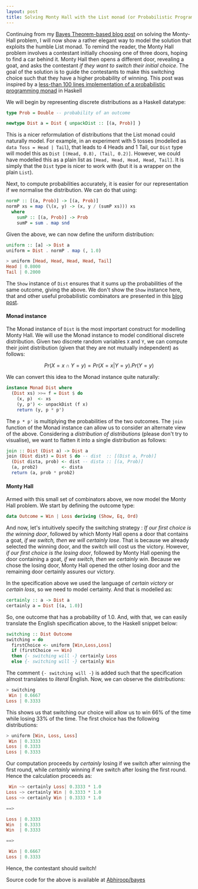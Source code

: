 ```yaml
---
layout: post
title: Solving Monty Hall with the List monad (or Probabilistic Programming)
---
```


Continuing from my [Bayes Theorem-based blog post](https://abhiroop.github.io/Monty-Hall/) on solving the Monty-Hall problem, I will now show a rather elegant way to model the solution that exploits
the humble List monad. To remind the reader, the Monty Hall problem involves a contestant initially choosing one of three doors, hoping to find a car behind it. Monty Hall then opens a different door, revealing a goat, and asks the contestant *if they want to switch their initial choice*. The goal of the solution is to guide the contestants to make this switching choice such that they have a higher probability of winning. This post was inspired by a [less-than 100 lines implementation of a probabilistic programming monad](https://dennybritz.com/posts/probability-monads-from-scratch/) in Haskell 

We will begin by representing discrete distributions as a Haskell datatype:

```haskell
type Prob = Double -- probability of an outcome

newtype Dist a = Dist { unpackDist :: [(a, Prob)] }
```

This is a nicer reformulation of distributions that the List monad could naturally model. For example, in an experiment with 5 tosses (modelled as `data Toss = Head | Tail`), that leads to 
4 Heads and 1 Tail, our `Dist` type will model this as `Dist [(Head, 0.8), (Tail, 0.2)]`. However, we could have modelled this as a plain list as `[Head, Head, Head, Head, Tail]`. It is simply that the `Dist` type is nicer to work with (but it is a wrapper on the plain `List`).

Next, to compute probabilities accurately, it is easier for our representation if we normalise the distribution. We can do that using:

```haskell
normP :: [(a, Prob)] -> [(a, Prob)]
normP xs = map (\(x, y) -> (x, y / (sumP xs))) xs
  where
    sumP :: [(a, Prob)] -> Prob
    sumP = sum . map snd
```

Given the above, we can now define the uniform distribution:

```haskell
uniform :: [a] -> Dist a
uniform = Dist . normP . map (, 1.0)

> uniform [Head, Head, Head, Head, Tail]
Head | 0.8000
Tail | 0.2000
```
The `Show` instance of `Dist` ensures that it sums up the probabilities of the same outcome, giving the above. We don't show the `Show` instance here, that and other useful probabilistic combinators are 
presented in this [blog post](https://dennybritz.com/posts/probability-monads-from-scratch/).

#### Monad instance 

The Monad instance of `Dist` is the most important construct for modelling Monty Hall. We will use the Monad instance to model conditional discrete distribution. Given two discrete random variables `X` and `Y`,
we can compute their joint distribution (given that they are not mutually independent) as follows:

$$ Pr({X = x} \cap {Y = y}) = Pr(X = x | Y = y) . Pr (Y = y)$$

We can convert this idea to the Monad instance quite naturally:

```haskell
instance Monad Dist where
  (Dist xs) >>= f = Dist $ do
    (x, p)  <- xs
    (y, p') <- unpackDist (f x)
    return (y, p * p')
```
The `p * p'` is multiplying the probabilities of the two outcomes. The `join` function of the Monad instance can allow us to consider an alternate view of the above. Considering a *distribution of distributions* (please don't try to visualise),
we want to flatten it into a single distribution as follows:

```haskell
join :: Dist (Dist a) -> Dist a
join (Dist dist) = Dist $ do -- dist  :: [(Dist a, Prob)]
  (Dist dista, prob) <- dist -- dista :: [(a, Prob)]
  (a, prob2)         <- dista
  return (a, prob * prob2)
```

#### Monty Hall

Armed with this small set of combinators above, we now model the Monty Hall problem. We start by defining the outcome type:

```haskell
data Outcome = Win | Loss deriving (Show, Eq, Ord)
```

And now, let's intuitively specify the switching strategy : *If our first choice is the winning door*, followed by which Monty Hall opens a door that contains a goat, 
*if we switch, then we will certainly lose*. That is because we already selected the winning door, and the switch will cost us the victory. However, *if our first choice is the losing door*,
followed by Monty Hall opening the door containing a goat, *if we switch, then we certainly win*. Because we chose the losing door, Monty Hall opened the other losing door and the
remaining door certainly assures our victory.

In the specification above we used the language of *certain victory* or *certain loss*, so we need to model certainty. And that is modelled as:

```haskell
certainly :: a -> Dist a
certainly a = Dist [(a, 1.0)]
```

So, one outcome that has a probability of 1.0. And, with that, we can easily translate the English specification above, to the Haskell snippet below:

```haskell
switching :: Dist Outcome
switching = do
  firstChoice <- uniform [Win,Loss,Loss]
  if (firstChoice == Win)
  then {- switching will -} certainly Loss
  else {- switching will -} certainly Win
```

The comment `{- switching will -}` is added such that the specification almost translates to *literal* English. Now, we can observe the distributions:

```haskell
> switching
 Win | 0.6667
Loss | 0.3333
```

This shows us that switching our choice will allow us to win 66% of the time while losing 33% of the time. The first choice has the following distributions:

```haskell
> uniform [Win, Loss, Loss]
 Win | 0.3333
Loss | 0.3333
Loss | 0.3333
```

Our computation proceeds by *certainly* losing if we switch after winning the first round, while *certainly* winning if we switch after losing the first round. Hence the calculation proceeds as:

```haskell
 Win ~> certainly Loss| 0.3333 * 1.0
Loss ~> certainly Win | 0.3333 * 1.0
Loss ~> certainly Win | 0.3333 * 1.0

==>

Loss | 0.3333
Win  | 0.3333
Win  | 0.3333

==>

 Win | 0.6667
Loss | 0.3333
```

Hence, the contestant should switch!

Source code for the above is available at [Abhiroop/bayes](https://github.com/Abhiroop/bayes)

